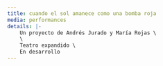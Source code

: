 ```yaml
---
title: cuando el sol amanece como una bomba roja
media: performances
details: |-
    Un proyecto de Andrés Jurado y María Rojas \
    \
    Teatro expandido \
    En desarrollo
---
```

